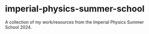 # imperial-physics-summer-school
A collection of my work/resources from the Imperial Physics Summer School 2024.
